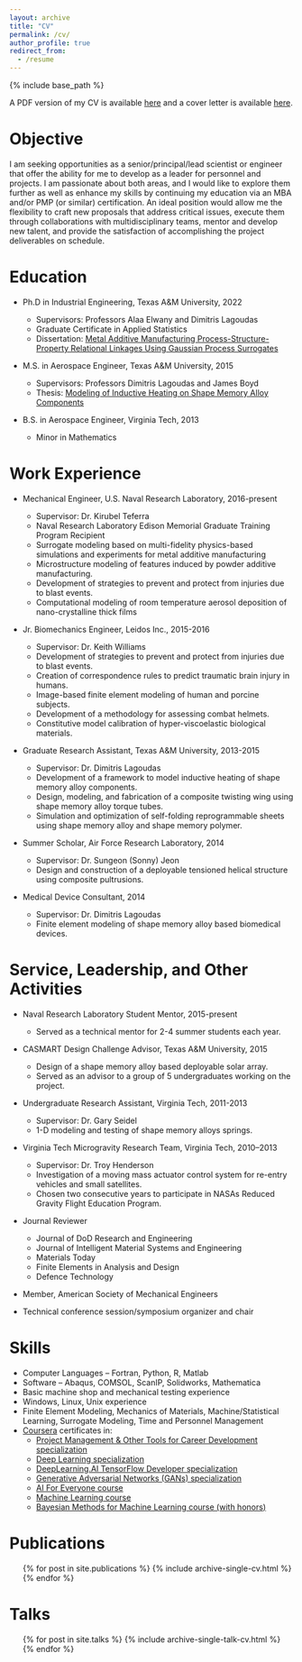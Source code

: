 ```yaml
---
layout: archive
title: "CV"
permalink: /cv/
author_profile: true
redirect_from:
  - /resume
---
```


{% include base_path %}

A PDF version of my CV is available [here](http://rns294.github.io/files/Robert_Saunders_CV.pdf) and a cover letter is available [here](http://rns294.github.io/files/Cover_Letter.pdf).

Objective
======
I am seeking opportunities as a senior/principal/lead scientist or engineer that offer the ability for me to develop as a leader for personnel and projects. I am passionate about both areas, and I would like to explore them further as well as enhance my skills by continuing my education via an MBA and/or PMP (or similar) certification. An ideal position would allow me the flexibility to craft new proposals that address critical issues, execute them through collaborations with multidisciplinary teams, mentor and develop new talent, and provide the satisfaction of accomplishing the project deliverables on schedule.

Education
======
* Ph.D in Industrial Engineering, Texas A&amp;M University, 2022
  * Supervisors: Professors Alaa Elwany and Dimitris Lagoudas
  * Graduate Certificate in Applied Statistics
  * Dissertation: [Metal Additive Manufacturing Process-Structure-Property Relational Linkages Using Gaussian Process Surrogates](http://rns294.github.io/files/dissertation.pdf)

* M.S. in Aerospace Engineer, Texas A&amp;M University, 2015
  * Supervisors: Professors Dimitris Lagoudas and James Boyd
  * Thesis: [Modeling of Inductive Heating on Shape Memory Alloy Components](http://rns294.github.io/files/thesis.pdf)

* B.S. in Aerospace Engineer, Virginia Tech, 2013
  * Minor in Mathematics

Work Experience
======
* Mechanical Engineer, U.S. Naval Research Laboratory, 2016-present
  * Supervisor: Dr. Kirubel Teferra
  * Naval Research Laboratory Edison Memorial Graduate Training Program Recipient
  * Surrogate modeling based on multi-fidelity physics-based simulations and experiments for metal additive manufacturing
  * Microstructure modeling of features induced by powder additive manufacturing.
  * Development of strategies to prevent and protect from injuries due to blast events.
  * Computational modeling of room temperature aerosol deposition of nano-crystalline thick films

* Jr. Biomechanics Engineer, Leidos Inc., 2015-2016
  * Supervisor: Dr. Keith Williams
  * Development of strategies to prevent and protect from injuries due to blast events.
  * Creation of correspondence rules to predict traumatic brain injury in humans.
  * Image-based finite element modeling of human and porcine subjects.
  * Development of a methodology for assessing combat helmets.
  * Constitutive model calibration of hyper-viscoelastic biological materials. 

* Graduate Research Assistant, Texas A&amp;M University, 2013-2015
  * Supervisor: Dr. Dimitris Lagoudas
  * Development of a framework to model inductive heating of shape memory alloy components.
  * Design, modeling, and fabrication of a composite twisting wing using shape memory alloy torque tubes.
  * Simulation and optimization of self-folding reprogrammable sheets using shape memory alloy and shape memory polymer.

* Summer Scholar, Air Force Research Laboratory, 2014
  * Supervisor: Dr. Sungeon (Sonny) Jeon
  * Design and construction of a deployable tensioned helical structure using composite pultrusions.

* Medical Device Consultant, 2014
  * Supervisor: Dr. Dimitris Lagoudas
  * Finite element modeling of shape memory alloy based biomedical devices.

Service, Leadership, and Other Activities
======
* Naval Research Laboratory Student Mentor, 2015-present
  * Served as a technical mentor for 2-4 summer students each year.

* CASMART Design Challenge Advisor, Texas A&amp;M University, 2015
  * Design of a shape memory alloy based deployable solar array.
  *	Served as an advisor to a group of 5 undergraduates working on the project.

* Undergraduate Research Assistant, Virginia Tech, 2011-2013
	* Supervisor: Dr. Gary Seidel	
  * 1-D modeling and testing of shape memory alloys springs.	

* Virginia Tech Microgravity Research Team, Virginia Tech, 2010–2013
	* Supervisor: Dr. Troy Henderson		
  * Investigation of a moving mass actuator control system for re-entry vehicles and small satellites.
  * Chosen two consecutive years to participate in NASAs Reduced Gravity Flight Education Program.

* Journal Reviewer
  * Journal of DoD Research and Engineering
  * Journal of Intelligent Material Systems and Engineering
  * Materials Today
  * Finite Elements in Analysis and Design
  * Defence Technology

* Member, American Society of Mechanical Engineers

* Technical conference session/symposium organizer and chair

Skills
======
* Computer Languages – Fortran, Python, R, Matlab
* Software – Abaqus, COMSOL, ScanIP, Solidworks, Mathematica
* Basic machine shop and mechanical testing experience
* Windows, Linux, Unix experience
* Finite Element Modeling, Mechanics of Materials, Machine/Statistical Learning, Surrogate Modeling, Time and Personnel Management
* [Coursera](https://www.coursera.org/) certificates in:
  * [Project Management &amp; Other Tools for Career Development specialization](http://rns294.github.io/files/Coursera_ProjectManagement.pdf)
  * [Deep Learning specialization](http://rns294.github.io/files/Coursera_DeepLearning.pdf)
  * [DeepLearning.AI TensorFlow Developer specialization](http://rns294.github.io/files/Coursera_TensorFlow.pdf)
  * [Generative Adversarial Networks (GANs) specialization](http://rns294.github.io/files/Coursera_GANs.pdf)
  * [AI For Everyone course](http://rns294.github.io/files/Coursera_AI.pdf)
  * [Machine Learning course](http://rns294.github.io/files/Coursera_ML.pdf)
  * [Bayesian Methods for Machine Learning course (with honors)](http://rns294.github.io/files/Coursera_Bayesian.pdf)

Publications
======
  <ul>{% for post in site.publications %}
    {% include archive-single-cv.html %}
  {% endfor %}</ul>
  
Talks
======
  <ul>{% for post in site.talks %}
    {% include archive-single-talk-cv.html %}
  {% endfor %}</ul>
 
